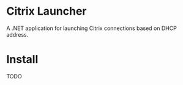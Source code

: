 # Citrix Launcher
A .NET application for launching Citrix connections based on DHCP address. 

# Install
TODO
